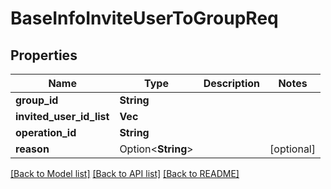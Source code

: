 # BaseInfoInviteUserToGroupReq

## Properties

Name | Type | Description | Notes
------------ | ------------- | ------------- | -------------
**group_id** | **String** |  | 
**invited_user_id_list** | **Vec<String>** |  | 
**operation_id** | **String** |  | 
**reason** | Option<**String**> |  | [optional]

[[Back to Model list]](../README.md#documentation-for-models) [[Back to API list]](../README.md#documentation-for-api-endpoints) [[Back to README]](../README.md)


